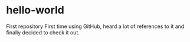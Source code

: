 # hello-world
First repository
First time using GitHub, heard a lot of references to it and finally decided to check it out.
